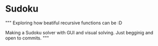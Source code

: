 # Sudoku
"""
Exploring how beatiful recursive functions can be :D

Making a Sudoku solver with GUI and visual solving. Just begginig and open to commits.
"""
